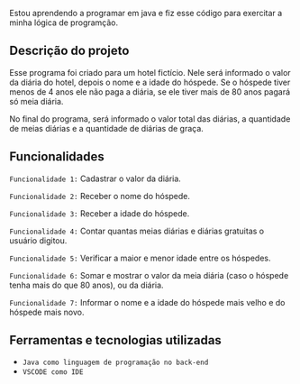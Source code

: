 Estou aprendendo a programar em java e fiz esse código para exercitar a minha lógica de programção. 

## Descrição do projeto 

Esse programa foi criado para um hotel fictício. Nele será informado o valor da diária do hotel, depois o nome e a idade do hóspede. Se o hóspede tiver menos de 4 anos ele não paga a diária, se ele tiver mais de 80 anos pagará só meia diária.

No final do programa, será informado o valor total das diárias, a quantidade de meias diárias e a quantidade de diárias de graça.

## Funcionalidades 

`Funcionalidade 1:` Cadastrar o valor da diária.
<br>

`Funcionalidade 2:` Receber o nome do hóspede.
<br>

`Funcionalidade 3:` Receber a idade do hóspede.
<br>

`Funcionalidade 4:` Contar quantas meias diárias e diárias gratuitas o usuário digitou.
<br>

`Funcionalidade 5:` Verificar a maior e menor idade entre os hóspedes.
<br>

`Funcionalidade 6:` Somar e mostrar o valor da meia diária (caso o hóspede tenha mais do que 80 anos), ou da diária.
<br>

`Funcionalidade 7:` Informar o nome e a idade do hóspede mais velho e do hóspede mais novo.
<br>




## Ferramentas e tecnologias utilizadas 

-  ``Java como linguagem de programação no back-end``
-  ``VSCODE como IDE``
